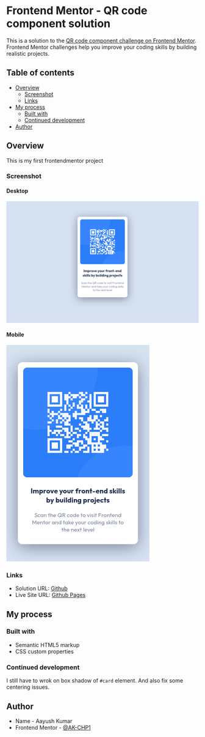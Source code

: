 # Frontend Mentor - QR code component solution

This is a solution to the [QR code component challenge on Frontend Mentor](https://www.frontendmentor.io/challenges/qr-code-component-iux_sIO_H). Frontend Mentor challenges help you improve your coding skills by building realistic projects.

## Table of contents

- [Overview](#overview)
  - [Screenshot](#screenshot)
  - [Links](#links)
- [My process](#my-process)
  - [Built with](#built-with)
  - [Continued development](#continued-development)
- [Author](#author)

## Overview

This is my first frontendmentor project

### Screenshot

#### Desktop

![Desktop layout](screenshots/desktop.png)

#### Mobile

![Mobile layout](screenshots/mobile.png)

### Links

- Solution URL: [Github](https://github.com/ak-chp1/fm_qr_code_component)
- Live Site URL: [Github Pages](https://ak-chp1.github.io/fm_qr_code_component)

## My process

### Built with

- Semantic HTML5 markup
- CSS custom properties

### Continued development

I still have to wrok on box shadow of `#card` element. And also fix some centering issues.

## Author

- Name - Aayush Kumar
- Frontend Mentor - [@AK-CHP1](https://www.frontendmentor.io/profile/AK-CHP1)
